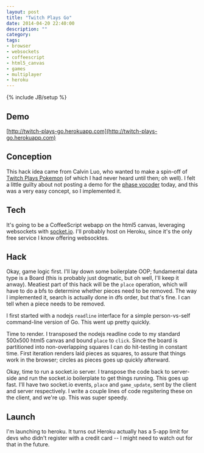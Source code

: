 ```yaml
---
layout: post
title: "Twitch Plays Go"
date: 2014-04-20 22:40:00
description: ""
category: 
tags:
- browser
- websockets
- coffeescript
- html5_canvas
- games
- multiplayer
- heroku
---
```

{% include JB/setup %}

## Demo
[http://twitch-plays-go.herokuapp.com](http://twitch-plays-go.herokuapp.com)

## Conception
This hack idea came from Calvin Luo, who wanted to make a spin-off of [Twitch Plays Pokemon][tpokemon] (of which I had never heard until then; oh well). I felt a little guilty about not posting a demo for the [phase vocoder][pvoc] today, and this was a very easy concept, so I implemented it.
<!--more-->

## Tech
It's going to be a CoffeeScript webapp on the html5 canvas, leveraging websockets with [socket.io][socketio]. I'll probably host on Heroku, since it's the only free service I know offering websocktes.

## Hack
Okay, game logic first. I'll lay down some boilerplate OOP; fundamental data type is a Board (this is probably just dogmatic, but oh well, I'll keep it anway). Meatiest part of this hack will be the `place` operation, which will have to do a bfs to determine whether pieces need to be removed. The way I implemented it, search is actually done in dfs order, but that's fine. I can tell when a piece needs to be removed.

I first started with a nodejs `readline` interface for a simple person-vs-self command-line version of Go. This went up pretty quickly.

Time to render. I transposed the nodejs readline code to my standard 500x500 html5 canvas and bound `place` to `click`. Since the board is partitioned into non-overlapping squares I can do hit-testing in constant time. First iteration renders laid pieces as squares, to assure that things work in the browser; circles as pieces goes up quickly afterward.

Okay, time to run a socket.io server. I transpose the code back to server-side and run the socket.io boilerplate to get things running. This goes up fast. I'll have two socket.io events, `place` and `game_update`, sent by the client and server respectively. I write a couple lines of code regsitering these on the client, and we're up. This was super speedy.

## Launch
I'm launching to heroku. It turns out Heroku actually has a 5-app limit for devs who didn't register with a credit card -- I might need to watch out for that in the future.

[socketio]: http://socket.io/#home
[tpokemon]: http://www.twitch.tv/twitchplayspokemon
[pvoc]: http://dabbler0.github.io/hack-per-day/2014/04/20/coffeescript-phase-vocoder/
